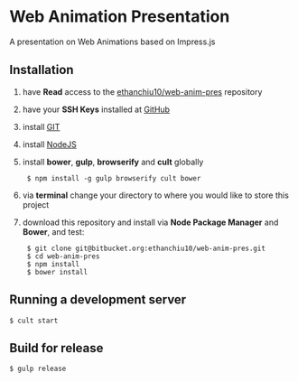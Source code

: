 # Web Animation Presentation

A presentation on Web Animations based on Impress.js

## Installation

1. have **Read** access to the [ethanchiu10/web-anim-pres](https://bitbucket.org/ethanchiu10/web-anim-pres) repository

1. have your **SSH Keys** installed at [GitHub](https://github.com/)

1. install [GIT](http://git-scm.com/)

1. install [NodeJS](http://nodejs.org/)

1. install **bower**, **gulp**, **browserify** and **cult** globally

        $ npm install -g gulp browserify cult bower

1. via **terminal** change your directory to where you would like to store this project

1. download this repository and install via **Node Package Manager** and **Bower**, and test:

        $ git clone git@bitbucket.org:ethanchiu10/web-anim-pres.git
        $ cd web-anim-pres
        $ npm install
        $ bower install


## Running a development server
    $ cult start

## Build for release
    $ gulp release